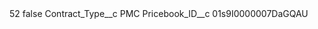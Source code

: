 <?xml version="1.0" encoding="UTF-8"?>
<CustomMetadata xmlns="http://soap.sforce.com/2006/04/metadata" xmlns:xsi="http://www.w3.org/2001/XMLSchema-instance" xmlns:xsd="http://www.w3.org/2001/XMLSchema">
    <label>52</label>
    <protected>false</protected>
    <values>
        <field>Contract_Type__c</field>
        <value xsi:type="xsd:string">PMC</value>
    </values>
    <values>
        <field>Pricebook_ID__c</field>
        <value xsi:type="xsd:string">01s9I0000007DaGQAU</value>
    </values>
</CustomMetadata>
